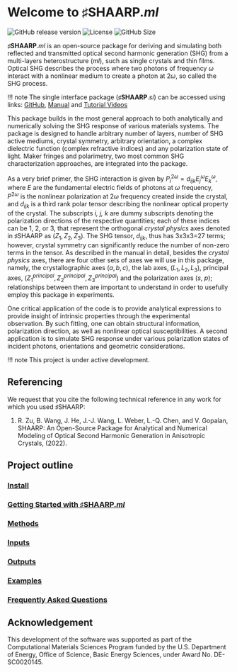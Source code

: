 # Welcome to ♯SHAARP._ml_ 
![GitHub release version](https://img.shields.io/github/v/release/Rui-Zu/SHAARP?color=%2350C878&include_prereleases)
![License](https://img.shields.io/github/license/Rui-Zu/SHAARP)
![GitHub Size](https://img.shields.io/github/repo-size/Rui-Zu/SHAARP)

**♯SHAARP**._ml_ is an open-source package for deriving and simulating both reflected and transmitted optical second harmonic generation (SHG) from a multi-layers heterostructure (_ml_), such as single crystals and thin films. Optical SHG describes the process where two photons of frequency $\omega$ interact with a nonlinear medium to create a photon at 2$\omega$, so called the SHG process.

!!! note
		The single interface package (**♯SHAARP**._si_) can be accessed using links: [GitHub](https://github.com/Rui-Zu/SHAARP), [Manual](https://shaarp.readthedocs.io/en/latest/) and [Tutorial Videos](https://www.youtube.com/watch?v=fr0RirVHXVc)

This package builds in the most general approach to both analytically and numerically solving the SHG response of various materials systems. The package is designed to handle arbitrary number of layers, number of SHG active mediums, crystal symmetry, arbitrary orientation, a complex dielectric function (complex refractive indices) and any polarization state of light.  Maker fringes and polarimetry, two most common SHG characterization approaches, are integrated into the package. 

As a very brief primer, the SHG interaction is given by $P_i^{2\omega} = d_{ijk}E_j^{\omega}E_k^{\omega}$, where $E$ are the fundamental electric fields of photons at $\omega$ frequency, $P^{2\omega}$ is the nonlinear polarization at $2\omega$ frequency created inside the crystal, and $d_{ijk}$ is a third rank polar tensor describing the nonlinear optical property of the crystal. The subscripts _i, j, k_ are dummy subscripts denoting the polarization directions of the respective quantities; each of these indices can be 1, 2, or 3, that represent the orthogonal _crystal physics_ axes denoted in ♯SHAARP as $(Z_1,Z_2,Z_3)$. The SHG tensor, $d_{ijk}$, thus has 3x3x3=27 terms; however, crystal symmetry can significantly reduce the number of non-zero terms in the tensor. As described in the manual in detail, besides the _crystal physics_ axes, there are four other sets of axes we will use in this package, namely, the crystallographic axes $(a,b,c)$, the lab axes, $(L_1,L_2,L_3)$, principal axes, $(Z_1^{principal},Z_2^{principal},Z_3^{principal})$ and the polarization axes (_s_, _p_); relationships between them are important to understand in order to usefully employ this package in experiments.

One critical application of the code is to provide analytical expressions to provide insight of intrinsic properties through the experimental observation. By such fitting, one can obtain structural information, polarization direction, as well as nonlinear optical susceptibilities. A second application is to simulate SHG response under various polarization states of incident photons, orientations and geometric considerations.

!!! note
	This project is under active development.

## Referencing
We request that you cite the following technical reference in any work for which you used ♯SHAARP:
1. R. Zu, B. Wang, J. He, J.-J. Wang, L. Weber, L.-Q. Chen, and V. Gopalan, SHAARP: An Open-Source Package for Analytical and Numerical Modeling of Optical Second Harmonic Generation in Anisotropic Crystals, (2022).

## Project outline

### [Install](install.md)
### [Getting Started with ♯SHAARP._ml_](getstarted.md)
### [Methods](methods.md)
### [Inputs](input.md)
### [Outputs](output.md)
### [Examples](examples.md)
### [Frequently Asked Questions](FAQ.md)


## Acknowledgement
This development of the software was supported as part of the Computational Materials Sciences Program funded by the U.S. Department of Energy, Office of Science, Basic Energy Sciences, under Award No. DE-SC0020145.
